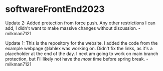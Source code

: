 # softwareFrontEnd2023
Update 2: 
Added protection from force push. Any other restrictions I can add, I didn't want to make massive changes without discussion.
-milkman7121

Update 1:
This is the repository for the website. I added the code from the example webpage @lahlex was working on. Didn't fix the links, as it's a placeholder at the end of the day. I next am going to work on main branch protection, but I'll likely not have the *most* time before spring break.
-milkman7121
